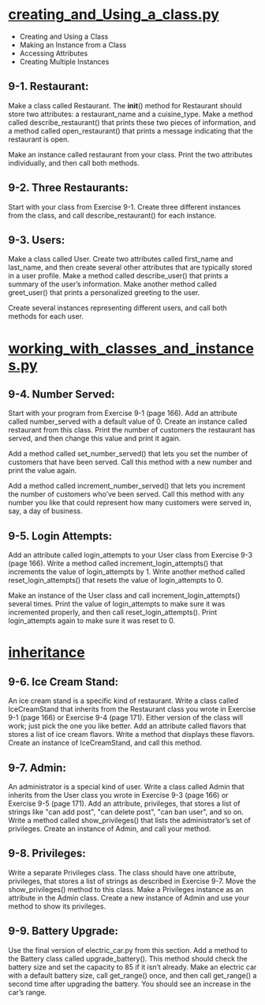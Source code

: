 # <a href="https://github.com/talhatallat/talhatallat/blob/main/Python%20Programming/Chapter%209%20-%20CLASSES/creating_and_Using_a_class.py">creating_and_Using_a_class.py<a/>
* Creating and Using a Class
* Making an Instance from a Class
* Accessing Attributes
* Creating Multiple Instances
## 9-1. Restaurant: 
Make a class called Restaurant. The __init__() method for Restaurant should store two attributes: a restaurant_name and a cuisine_type. Make a method called describe_restaurant() that prints these two pieces of information, and a method called open_restaurant() that prints a message indicating that the restaurant is open.

Make an instance called restaurant from your class. Print the two attributes individually, and then call both methods.

## 9-2. Three Restaurants: 
Start with your class from Exercise 9-1. Create three different instances from the class, and call describe_restaurant() for each instance.

## 9-3. Users: 
Make a class called User. Create two attributes called first_name and last_name, and then create several other attributes that are typically stored in a user profile. Make a method called describe_user() that prints a summary of the user’s information. Make another method called greet_user() that prints a personalized greeting to the user.
  
Create several instances representing different users, and call both methods for each user.

# <a href="https://github.com/talhatallat/talhatallat/blob/main/Python%20Programming/Chapter%209%20-%20CLASSES/working_with_classes_and_instances.py">working_with_classes_and_instances.py</a>
## 9-4. Number Served: 
Start with your program from Exercise 9-1 (page 166). Add an attribute called number_served with a default value of 0. Create an instance called restaurant from this class. Print the number of customers the restaurant has served, and then change this value and print it again.

Add a method called set_number_served() that lets you set the number of customers that have been served. Call this method with a new number and print the value again.

Add a method called increment_number_served() that lets you increment the number of customers who’ve been served. Call this method with any number you like that could represent how many customers were served in, say, a day of business.

## 9-5. Login Attempts: 
Add an attribute called login_attempts to your User class from Exercise 9-3 (page 166). Write a method called increment_login_attempts() that increments the value of login_attempts by 1. Write another method called reset_login_attempts() that resets the value of login_attempts to 0.

Make an instance of the User class and call increment_login_attempts() several times. Print the value of login_attempts to make sure it was incremented properly, and then call reset_login_attempts(). Print login_attempts again to make sure it was reset to 0.
# <a href="https://github.com/talhatallat/talhatallat/blob/main/Python%20Programming/Chapter%209%20-%20CLASSES/Inheritance/inheritance.py">inheritance</a>
## 9-6. Ice Cream Stand: 
An ice cream stand is a specific kind of restaurant. Write a class called IceCreamStand that inherits from the Restaurant class you wrote in Exercise 9-1 (page 166) or Exercise 9-4 (page 171). Either version of the class will work; just pick the one you like better. Add an attribute called flavors that stores a list of ice cream flavors. Write a method that displays these flavors. Create an instance of IceCreamStand, and call this method.
## 9-7. Admin: 
An administrator is a special kind of user. Write a class called Admin that inherits from the User class you wrote in Exercise 9-3 (page 166) or Exercise 9-5 (page 171). Add an attribute, privileges, that stores a list of strings like "can add post", "can delete post", "can ban user", and so on. Write a method called show_privileges() that lists the administrator’s set of privileges. Create an instance of Admin, and call your method.
## 9-8. Privileges: 
Write a separate Privileges class. The class should have one attribute, privileges, that stores a list of strings as described in Exercise 9-7. Move the show_privileges() method to this class. Make a Privileges instance as an attribute in the Admin class. Create a new instance of Admin and use your method to show its privileges.
## 9-9. Battery Upgrade: 
Use the final version of electric_car.py from this section. Add a method to the Battery class called upgrade_battery(). This method should check the battery size and set the capacity to 85 if it isn’t already. Make an electric car with a default battery size, call get_range() once, and then call get_range() a second time after upgrading the battery. You should see an increase in the car’s range.
